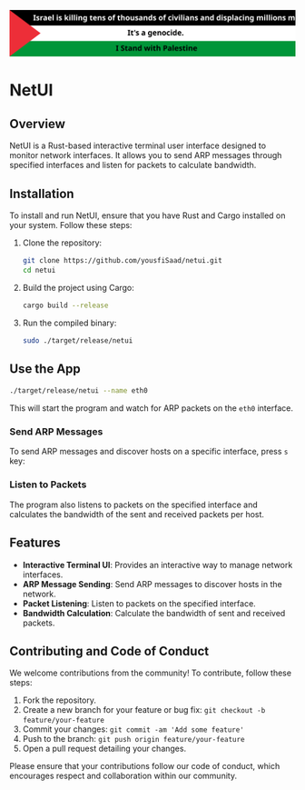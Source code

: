 [![Stand With Palestine](https://raw.githubusercontent.com/yousfiSaad/netui/refs/heads/releases/img/stand-with-palestine-banner.svg?token=GHSAT0AAAAAADBIQRF3PK4IR4MZ6BGWJAP2Z7GCAQA)](#)

# NetUI

## Overview

NetUI is a Rust-based interactive terminal user interface designed to monitor network interfaces. It allows you to send ARP messages through specified interfaces and listen for packets to calculate bandwidth.

## Installation

To install and run NetUI, ensure that you have Rust and Cargo installed on your system. Follow these steps:

1. Clone the repository:

   ```sh
   git clone https://github.com/yousfiSaad/netui.git
   cd netui
   ```

2. Build the project using Cargo:

   ```sh
   cargo build --release
   ```

3. Run the compiled binary:
   ```sh
   sudo ./target/release/netui
   ```

## Use the App

```sh
./target/release/netui --name eth0
```

This will start the program and watch for ARP packets on the `eth0` interface.

### Send ARP Messages

To send ARP messages and discover hosts on a specific interface, press `s` key:

### Listen to Packets

The program also listens to packets on the specified interface and calculates the bandwidth of the sent and received packets per host.

## Features

- **Interactive Terminal UI**: Provides an interactive way to manage network interfaces.
- **ARP Message Sending**: Send ARP messages to discover hosts in the network.
- **Packet Listening**: Listen to packets on the specified interface.
- **Bandwidth Calculation**: Calculate the bandwidth of sent and received packets.

## Contributing and Code of Conduct

We welcome contributions from the community! To contribute, follow these steps:

1. Fork the repository.
2. Create a new branch for your feature or bug fix: `git checkout -b feature/your-feature`
3. Commit your changes: `git commit -am 'Add some feature'`
4. Push to the branch: `git push origin feature/your-feature`
5. Open a pull request detailing your changes.

Please ensure that your contributions follow our code of conduct, which encourages respect and collaboration within our community.
